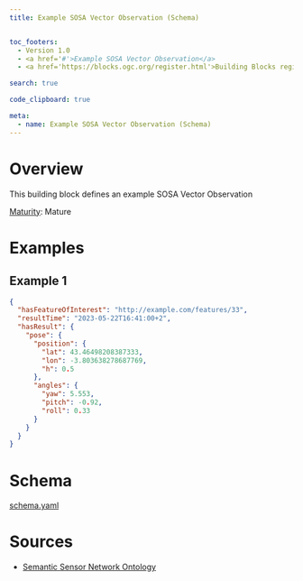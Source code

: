 ```yaml
---
title: Example SOSA Vector Observation (Schema)


toc_footers:
  - Version 1.0
  - <a href='#'>Example SOSA Vector Observation</a>
  - <a href='https://blocks.ogc.org/register.html'>Building Blocks register</a>

search: true

code_clipboard: true

meta:
  - name: Example SOSA Vector Observation (Schema)
---
```


# Overview

This building block defines an example SOSA Vector Observation

[Maturity](https://github.com/cportele/ogcapi-building-blocks#building-block-maturity): Mature

# Examples

## Example 1

```json
{
  "hasFeatureOfInterest": "http://example.com/features/33",
  "resultTime": "2023-05-22T16:41:00+2",
  "hasResult": {
    "pose": {
      "position": {
        "lat": 43.46498208387333,
        "lon": -3.803638278687769,
        "h": 0.5
      },
      "angles": {
        "yaw": 5.553,
        "pitch": -0.92,
        "roll": 0.33
      }
    }
  }
}

```

# Schema

[schema.yaml](https://raw.githubusercontent.com/opengeospatial/ogcapi-sosa/master/_sources/examples/vectorObservation/schema.yaml)
# Sources

* [Semantic Sensor Network Ontology](https://www.w3.org/TR/vocab-ssn/)
